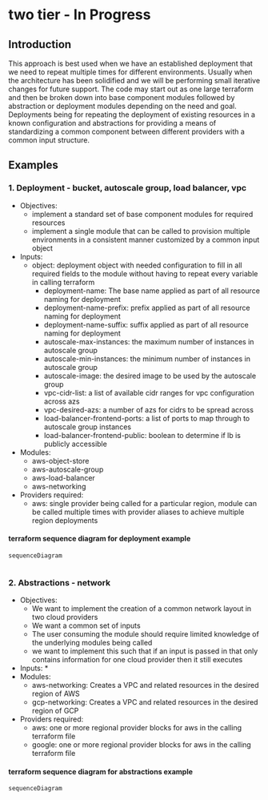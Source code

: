 # two tier - In Progress
## Introduction
This approach is best used when we have an established deployment that we need to repeat multiple times for different environments. Usually when the architecture has been solidified and we will be performing small iterative changes for future support. The code may start out as one large terraform and then be broken down into base component modules followed by abstraction or deployment modules depending on the need and goal. Deployments being for repeating the deployment of existing resources in a known configuration and abstractions for providing a means of standardizing a common component between different providers with a common input structure.
## Examples
### 1. Deployment - bucket, autoscale group, load balancer, vpc
* Objectives:
    * implement a standard set of base component modules for required resources
    * implement a single module that can be called to provision multiple environments in a consistent manner customized by a common input object
* Inputs:
    * object: deployment object with needed configuration to fill in all required fields to the module without having to repeat every variable in calling terraform
        * deployment-name: The base name applied as part of all resource naming for deployment
        * deployment-name-prefix: prefix applied as part of all resource naming for deployment
        * deployment-name-suffix: suffix applied as part of all resource naming for deployment
        * autoscale-max-instances: the maximum number of instances in autoscale group
        * autoscale-min-instances: the minimum number of instances in autoscale group
        * autoscale-image: the desired image to be used by the autoscale group
        * vpc-cidr-list: a list of available cidr ranges for vpc configuration across azs
        * vpc-desired-azs: a number of azs for cidrs to be spread across
        * load-balancer-frontend-ports: a list of ports to map through to autoscale group instances
        * load-balancer-frontend-public: boolean to determine if lb is publicly accessible
* Modules:
    * aws-object-store
    * aws-autoscale-group
    * aws-load-balancer
    * aws-networking
* Providers required:
    * aws: single provider being called for a particular region, module can be called multiple times with provider aliases to achieve multiple region deployments
#### terraform sequence diagram for deployment example
``` mermaid
sequenceDiagram


```
### 2. Abstractions - network
* Objectives:
    * We want to implement the creation of a common network layout in two cloud providers
    * We want a common set of inputs
    * The user consuming the module should require limited knowledge of the underlying modules being called
    * we want to implement this such that if an input is passed in that only contains information for one cloud provider then it still executes
* Inputs:
    * 
* Modules:
    * aws-networking: Creates a VPC and related resources in the desired region of AWS
    * gcp-networking: Creates a VPC and related resources in the desired region of GCP
* Providers required:
    * aws: one or more regional provider blocks for aws in the calling terraform file
    * google: one or more regional provider blocks for aws in the calling terraform file
#### terraform sequence diagram for abstractions example
``` mermaid
sequenceDiagram


```